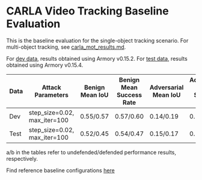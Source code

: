 # CARLA Video Tracking Baseline Evaluation

This is the baseline evaluation for the single-object tracking scenario.  For multi-object tracking, see [carla_mot_results.md](../baseline_results/carla_mot_results.md).

For [dev data](https://github.com/twosixlabs/armory/blob/v0.15.2/armory/data/adversarial/carla_video_tracking_dev.py), results obtained using Armory v0.15.2.
For [test data](https://github.com/twosixlabs/armory/blob/v0.15.4/armory/data/adversarial/carla_video_tracking_test.py), results obtained using Armory v0.15.4.

| Data | Attack Parameters            | Benign Mean IoU | Benign Mean Success Rate | Adversarial Mean IoU | Adversarial Mean Success Rate | Test Size |
|------|------------------------------|-----------------|--------------------------|----------------------|-------------------------------|-----------|
| Dev  | step_size=0.02, max_iter=100 | 0.55/0.57       | 0.57/0.60                | 0.14/0.19            | 0.15/0.20                     | 20        |
| Test | step_size=0.02, max_iter=100 | 0.52/0.45       | 0.54/0.47                | 0.15/0.17            | 0.16/0.18                     | 20        |

a/b in the tables refer to undefended/defended performance results, respectively.

Find reference baseline configurations [here](https://github.com/twosixlabs/armory/tree/v0.15.4/scenario_configs/eval5/carla_video_tracking)